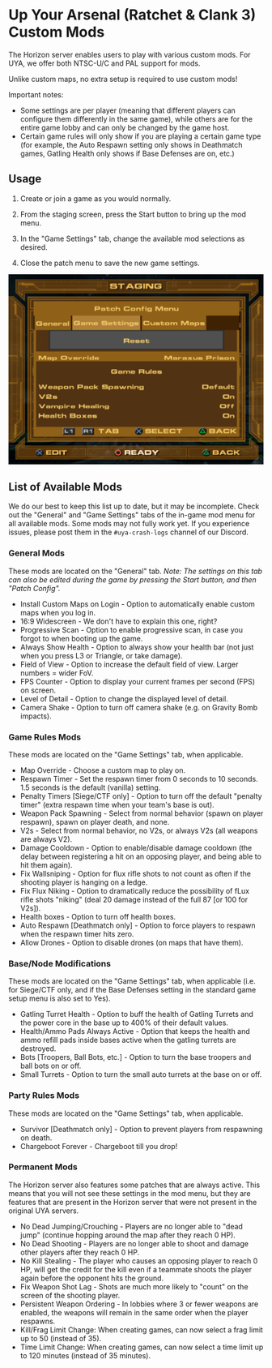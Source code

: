 # Up Your Arsenal (Ratchet & Clank 3) Custom Mods

The Horizon server enables users to play with various custom mods. For UYA, we offer both NTSC-U/C and PAL support for mods.

Unlike custom maps, no extra setup is required to use custom mods!

Important notes:
- Some settings are per player (meaning that different players can configure them differently in the same game), while others are for the entire game lobby and can only be changed by the game host.
- Certain game rules will only show if you are playing a certain game type (for example, the Auto Respawn setting only shows in Deathmatch games, Gatling Health only shows if Base Defenses are on, etc.)

## Usage

1. Create or join a game as you would normally.

2. From the staging screen, press the Start button to bring up the mod menu.

3. In the "Game Settings" tab, change the available mod selections as desired.

4. Close the patch menu to save the new game settings.

![select custom map](/assets/uya/select_custom_map.png)

## List of Available Mods

We do our best to keep this list up to date, but it may be incomplete. Check out the "General" and "Game Settings" tabs of the in-game mod menu for all available mods. Some mods may not fully work yet. If you experience issues, please post them in the `#uya-crash-logs` channel of our Discord.

### General Mods
These mods are located on the "General" tab. *Note: The settings on this tab can also be edited during the game by pressing the Start button, and then "Patch Config".*
- Install Custom Maps on Login - Option to automatically enable custom maps when you log in.
- 16:9 Widescreen - We don't have to explain this one, right?
- Progressive Scan - Option to enable progressive scan, in case you forgot to when booting up the game.
- Always Show Health - Option to always show your health bar (not just when you press L3 or Triangle, or take damage).
- Field of View - Option to increase the default field of view. Larger numbers = wider FoV.
- FPS Counter - Option to display your current frames per second (FPS) on screen.
- Level of Detail - Option to change the displayed level of detail.
- Camera Shake - Option to turn off camera shake (e.g. on Gravity Bomb impacts).

### Game Rules Mods
These mods are located on the "Game Settings" tab, when applicable.
- Map Override - Choose a custom map to play on.
- Respawn Timer - Set the respawn timer from 0 seconds to 10 seconds. 1.5 seconds is the default (vanilla) setting.
- Penalty Timers [Siege/CTF only] - Option to turn off the default "penalty timer" (extra respawn time when your team's base is out).
- Weapon Pack Spawning - Select from normal behavior (spawn on player respawn), spawn on player death, and none.
- V2s - Select from normal behavior, no V2s, or always V2s (all weapons are always V2).
- Damage Cooldown - Option to enable/disable damage cooldown (the delay between registering a hit on an opposing player, and being able to hit them again).
- Fix Wallsniping - Option for flux rifle shots to not count as often if the shooting player is hanging on a ledge.
- Fix Flux Niking - Option to dramatically reduce the possibility of fLux rifle shots "niking" (deal 20 damage instead of the full 87 [or 100 for V2s]).
- Health boxes - Option to turn off health boxes.
- Auto Respawn [Deathmatch only] - Option to force players to respawn when the respawn timer hits zero.
- Allow Drones - Option to disable drones (on maps that have them).

### Base/Node Modifications
These mods are located on the "Game Settings" tab, when applicable (i.e. for Siege/CTF only, and if the Base Defenses setting in the standard game setup menu is also set to Yes).
- Gatling Turret Health - Option to buff the health of Gatling Turrets and the power core in the base up to 400% of their default values.
- Health/Ammo Pads Always Active - Option that keeps the health and ammo refill pads inside bases active when the gatling turrets are destroyed.
- Bots [Troopers, Ball Bots, etc.] - Option to turn the base troopers and ball bots on or off.
- Small Turrets - Option to turn the small auto turrets at the base on or off.

### Party Rules Mods
These mods are located on the "Game Settings" tab, when applicable.
- Survivor [Deathmatch only] - Option to prevent players from respawning on death.
- Chargeboot Forever - Chargeboot till you drop!

### Permanent Mods
The Horizon server also features some patches that are always active. This means that you will not see these settings in the mod menu, but they are features that are present in the Horizon server that were not present in the original UYA servers.
- No Dead Jumping/Crouching - Players are no longer able to "dead jump" (continue hopping around the map after they reach 0 HP).
- No Dead Shooting - Players are no longer able to shoot and damage other players after they reach 0 HP.
- No Kill Stealing - The player who causes an opposing player to reach 0 HP, will get the credit for the kill even if a teammate shoots the player again before the opponent hits the ground.
- Fix Weapon Shot Lag - Shots are much more likely to "count" on the screen of the shooting player.
- Persistent Weapon Ordering - In lobbies where 3 or fewer weapons are enabled, the weapons will remain in the same order when the player respawns.
- Kill/Frag Limit Change: When creating games, can now select a frag limit up to 50 (instead of 35).
- Time Limit Change: When creating games, can now select a time limit up to 120 minutes (instead of 35 minutes).
